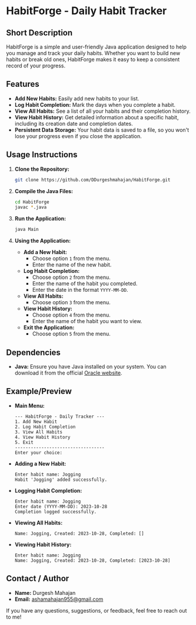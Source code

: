 # HabitForge - Daily Habit Tracker

## Short Description
HabitForge is a simple and user-friendly Java application designed to help you manage and track your daily habits. Whether you want to build new habits or break old ones, HabitForge makes it easy to keep a consistent record of your progress.

## Features
- **Add New Habits:** Easily add new habits to your list.
- **Log Habit Completion:** Mark the days when you complete a habit.
- **View All Habits:** See a list of all your habits and their completion history.
- **View Habit History:** Get detailed information about a specific habit, including its creation date and completion dates.
- **Persistent Data Storage:** Your habit data is saved to a file, so you won't lose your progress even if you close the application.

## Usage Instructions
1. **Clone the Repository:**
   ```sh
   git clone https://github.com/DDurgeshmahajan/HabitForge.git
   ```

2. **Compile the Java Files:**
   ```sh
   cd HabitForge
   javac *.java
   ```

3. **Run the Application:**
   ```sh
   java Main
   ```

4. **Using the Application:**
   - **Add a New Habit:**
     - Choose option `1` from the menu.
     - Enter the name of the new habit.
   - **Log Habit Completion:**
     - Choose option `2` from the menu.
     - Enter the name of the habit you completed.
     - Enter the date in the format `YYYY-MM-DD`.
   - **View All Habits:**
     - Choose option `3` from the menu.
   - **View Habit History:**
     - Choose option `4` from the menu.
     - Enter the name of the habit you want to view.
   - **Exit the Application:**
     - Choose option `5` from the menu.

## Dependencies
- **Java:** Ensure you have Java installed on your system. You can download it from the official [Oracle website](https://www.oracle.com/java/technologies/javase-jdk17-downloads.html).

## Example/Preview
- **Main Menu:**
  ```
  --- HabitForge - Daily Tracker ---
  1. Add New Habit
  2. Log Habit Completion
  3. View All Habits
  4. View Habit History
  5. Exit
  ----------------------------------
  Enter your choice: 
  ```
- **Adding a New Habit:**
  ```
  Enter habit name: Jogging
  Habit 'Jogging' added successfully.
  ```
- **Logging Habit Completion:**
  ```
  Enter habit name: Jogging
  Enter date (YYYY-MM-DD): 2023-10-28
  Completion logged successfully.
  ```
- **Viewing All Habits:**
  ```
  Name: Jogging, Created: 2023-10-28, Completed: []
  ```
- **Viewing Habit History:**
  ```
  Enter habit name: Jogging
  Name: Jogging, Created: 2023-10-28, Completed: [2023-10-28]
  ```

## Contact / Author
- **Name:** Durgesh Mahajan
- **Email:** ashamahajan955@gmail.com

If you have any questions, suggestions, or feedback, feel free to reach out to me!
